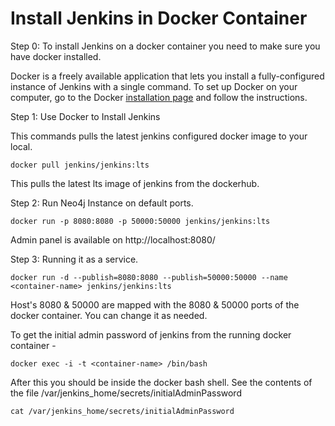 # Install Jenkins in Docker Container 

Step 0: To install Jenkins on a docker container you need to make sure you have docker installed.

Docker is a freely available application that lets you install a fully-configured instance of Jenkins with a single command. To set up Docker on your computer, go to the Docker [installation page](https://www.docker.com/get-docker) and follow the instructions.

Step 1: Use Docker to Install Jenkins

This commands pulls the latest jenkins configured docker image to your local.

```closure
docker pull jenkins/jenkins:lts
```

This pulls the latest lts image of jenkins from the dockerhub.

Step 2: Run Neo4j Instance on default ports.

```closure
docker run -p 8080:8080 -p 50000:50000 jenkins/jenkins:lts
```

Admin panel is available on http://localhost:8080/

Step 3: Running it as a service.

```closure
docker run -d --publish=8080:8080 --publish=50000:50000 --name <container-name> jenkins/jenkins:lts
```

Host's 8080 & 50000 are mapped with the 8080 & 50000 ports of the docker container. You can change it as needed.

To get the initial admin password of jenkins from the running docker container - 

```closure
docker exec -i -t <container-name> /bin/bash
```

After this you should be inside the docker bash shell. See the contents of the file /var/jenkins_home/secrets/initialAdminPassword

```closure
cat /var/jenkins_home/secrets/initialAdminPassword
```

